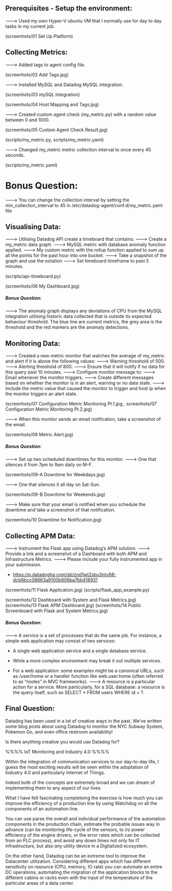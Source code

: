 ## Prerequisites - Setup the environment:

---> Used my own Hyper-V ubuntu VM that I normally use for day to day tasks in my current job.

(screenhots/01 Set Up Platform)

## Collecting Metrics:

---> Added tags to agent config file.

(screenhots/02 Add Tags.jpg)

---> Installed MySQL and Datadog MySQL integration.

(screenhots/03 mySQL Integration)

(screenhots/04 Host Mapping and Tags.jpg)

--->  Created custom agent check (my_metric.py) with a random value between 0 and 1000.

(screenhots/05 Custom Agent Check Result.jpg)

(scripts/my_metric.py, scripts/my_metric.yaml)

--->  Changed my_metric metric collection interval to once every 45 seconds.

(scripts/my_metric.yaml)

# Bonus Question:
--->  You can change the collection interval by  setting the min_collection_interval to 45  in /etc/datadog-agent/conf.d/my_metric.yaml file

## Visualising Data:
--->  Utilising Datadog API create a timeboard that contains:
	--->  Create a my_metric data graph.
	--->  MySQL metric with database anomaly function applied.
	--->  My custom metric with the rollup function applied to sum up all the points for the past hour into one bucket.
--->  Take a snapshot of the graph and use the notation
--->  Set timeboard timeframe to past 5 minutes.

(scripts/api-timeboard.py)

(screenhots/06 My Dashboard.jpg)

##### Bonus Question:
--->  The anomaly graph displays any deviations of CPU from the MySQL integration utilising historic data collected that is outside its expected behaviour threshold. 
	  The blue line are current metrics, the grey area is the threshold and the red markers are the anomaly detections.

## Monitoring Data:
---> Created a new metric monitor that watches the average of my_metric and alert if it is above the following values:
	---> Warning threshold of 500.
	---> Alerting threshold of 800.
	---> Ensure that it will notify if no data for this query past 10 minutes.
	---> Configure monitor message to:
	---> Email whenever the monitor triggers.
	---> Create different messages based on whether the monitor is in an alert, warning or no data state.
	---> Include the metric value that caused the monitor to trigger and host ip when the monitor triggers an alert state.

(screenhots/07 Configuration Metric Monitoring Pt.1.jpg , 
 screenhots/07 Configuration Metric Monitoring Pt.2.jpg)

---> When this monitor sends an email notification, take a screenshot of the email.

(screenhots/08 Metric Alert.jpg)

##### Bonus Question:
---> Set up two scheduled downtimes for this monitor:
---> One that silences it from 7pm to 9am daily on M-F.

(screenhots/09-A Downtime for Weekdays.jpg)

---> One that silences it all day on Sat-Sun.

(screenhots/09-B Downtime for Weekends.jpg)

---> Make sure that your email is notified when you schedule the downtime and take a screenshot of that notification.

(screenhots/10 Downtime for Notification.jpg)

## Collecting APM Data:
---> Instrument the Flask app using Datadog’s APM solution.
---> Provide a link and a screenshot of a Dashboard with both APM and Infrastructure Metrics.
---> Please include your fully instrumented app in your submission.

  - https://p.datadoghq.com/sb/znd1wt2sbu3ntv68-dcb6bcc08663a9100b606ba7bb418931

(screenhots/11 Flask Application.jpg)
(scripts/flask_app_example.py)

(screenhots/12 Dashboard with System and Flask Metrics.jpg)
(screenhots/13 Flask APM Dashboard.jpg)
(screenhots/14 Public Screenboard with Flask and System Metrics.jpg)

##### Bonus Question:
---> A service is a set of processes that do the same job. For instance, a simple web application may consist of two services:
  - A single web application service and a single database service.
  - While a more complex environment may break it out multiple services.


  - For a web application: some examples might be a canonical URLs, such as /user/home or a handler function like web.user.home (often referred to as “routes” in MVC frameworks).
---> A resource is a particular action for a service.
	 More particularly, for a SQL database: a resource is the query itself, such as SELECT * FROM users WHERE id = ?.

## Final Question:
Datadog has been used in a lot of creative ways in the past. We’ve written some blog posts about using Datadog to monitor the NYC Subway System, Pokemon Go, and even office restroom availability!

Is there anything creative you would use Datadog for?

%%%% IoT Monitoring and Industry 4.0 %%%%

Within the integration of communication services to our day-to-day life, I guess the most exciting results will be seen within the adoptation of Industry 4.0 and particularly Internet of Things.

Indeed both of the concepts are extremely broad and we can dream of implementing them to any aspect of our lives.

What I have felt fascinating completeing the exercise is how much you can improve the efficiency of a production line by using Watchdog on all the components of an automation line. 

You can use parse the overall and individual performance of the automation components in the production chain, estimate the probable issues way in advance (can be monitoring life-cycle of the sensors, to i/o power efficiency of the engine drivers, or the error rates which can be collected from an PLC process), and avoid any down times not only for IT infrastructure, but also any utility device in a Digitalized ecosystem.

On the other hand, Datadog can be an extreme tool to improve the Datacenter utilization. Considering different apps which has different sensitivity on resource (CPU, memory, IO rate) you can automate an entire DC operations, automating the migration of the application blocks to the different cabins or racks even with the input of the temperature of the particular areas of a data center.
